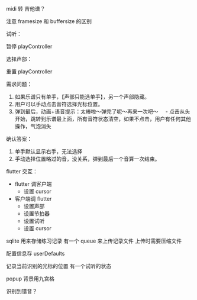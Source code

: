 midi 转 吉他谱？

注意 framesize 和 buffersize 的区别


试听：

暂停 playController

选择声部：

重置 playController


需求问题：
1. 如果乐谱只有单手，【声部只能选单手】，另一个声部隐藏。
2. 用户可以手动点击音符选择光标位置。
3. 弹到最后，动画+语音提示：太棒啦～弹完了呢～再来一次吧～     - 点击从头开始，跳转到乐谱最上面，所有音符状态清空，如果不点击，用户有任何其他操作，气泡消失

确认答案：
1. 单手默认显示右手，无法选择
2. 手动选择位置略过的音，没关系，弹到最后一个音算一次结束。

flutter 交互：
- flutter 调客户端
	- 设置 cursor
- 客户端调 flutter
	- 设置声部
	- 设置节拍器
	- 设置试听
	- 设置 cursor

sqlite 用来存储练习记录
有一个 queue 来上传记录文件
上传时需要压缩文件

配置信息存 userDefaults

记录当前识别的光标的位置
有一个试听的状态

popup 背景用九宫格


识别到错音？